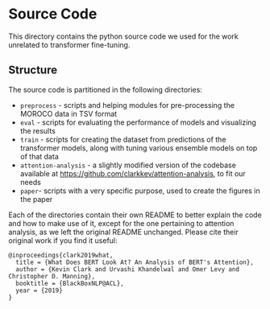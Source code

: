 # Source Code

This directory contains the python source code we used for the work unrelated to transformer fine-tuning.

## Structure

The source code is partitioned in the following directories:
- `preprocess` - scripts and helping modules for pre-processing the MOROCO data in TSV format
- `eval` - scripts for evaluating the performance of models and visualizing the results 
- `train` - scripts for creating the dataset from predictions of the transformer models, along with tuning various ensemble models on top of that data
- `attention-analysis` - a slightly modified version of the codebase available at https://github.com/clarkkev/attention-analysis, to fit our needs
- `paper`- scripts with a very specific purpose, used to create the figures in the paper

Each of the directories contain their own README to better explain the code and how to make use of it, except for the one pertaining to attention analysis, as we left the original README unchanged. Please cite their original work if you find it useful:

```
@inproceedings{clark2019what,
  title = {What Does BERT Look At? An Analysis of BERT's Attention},
  author = {Kevin Clark and Urvashi Khandelwal and Omer Levy and Christopher D. Manning},
  booktitle = {BlackBoxNLP@ACL},
  year = {2019}
}
```